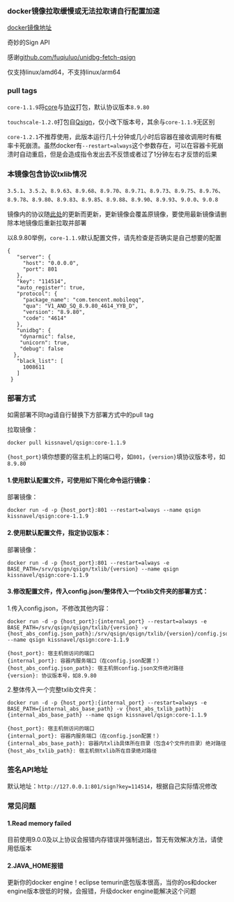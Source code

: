 <h3>docker镜像拉取缓慢或无法拉取请自行配置加速</h3>
<p><a href="https://hub.docker.com/r/kissnavel/qsign">docker镜像地址</a></p>
<p>奇妙的Sign API</p>
<p>感谢<a href="https://github.com/fuqiuluo/unidbg-fetch-qsign">github.com/fuqiuluo/unidbg-fetch-qsign</a></p>
<p>仅支持linux/amd64，不支持linux/arm64</p>
<h3>pull tags</h3>
<p><code>core-1.1.9</code>将<a href="https://hub.docker.com/r/xzhouqd/qsign">core</a>与<a href="https://gitee.com/touchscale/Qsign/tree/master/unidbg-fetch-qsign/txlib">协议</a>打包，默认协议版本<code>8.9.80</code></p>
<p><code>touchscale-1.2.0</code>打包自<a href="https://gitee.com/touchscale/Qsign/tree/master/unidbg-fetch-qsign">Qsign</a>，仅小改下版本号，其余与<code>core-1.1.9</code>无区别</p>
<p><code>core-1.2.1</code>不推荐使用，此版本运行几十分钟或几小时后容器在接收调用时有概率卡死崩溃。虽然docker有<code>--restart=always</code>这个参数存在，可以在容器卡死崩溃时自动重启，但是会造成指令发出去不反馈或者过了1分钟左右才反馈的后果</p>
<h3>本镜像包含协议txlib情况</h3>
<p><code>3.5.1</code>、<code>3.5.2</code>、<code>8.9.63</code>、<code>8.9.68</code>、<code>8.9.70</code>、<code>8.9.71</code>、<code>8.9.73</code>、<code>8.9.75</code>、<code>8.9.76</code>、<code>8.9.78</code>、<code>8.9.80</code>、<code>8.9.83</code>、<code>8.9.85</code>、<code>8.9.88</code>、<code>8.9.90</code>、<code>8.9.93</code>、<code>9.0.0</code>、<code>9.0.8</code></p>
<p>镜像内的协议随<a href="https://gitee.com/touchscale/Qsign/tree/master/unidbg-fetch-qsign/txlib">此处</a>的更新而更新，更新镜像会覆盖原镜像，要使用最新镜像请删除本地镜像后重新拉取并部署</p>
<p>以8.9.80举例，<code>core-1.1.9</code>默认配置文件，请先检查是否确实是自己想要的配置</p>
<pre><code>{ 
   "server": { 
     "host": "0.0.0.0", 
     "port": 801 
   }, 
   "key": "114514", 
   "auto_register": true, 
   "protocol": { 
     "package_name": "com.tencent.mobileqq", 
     "qua": "V1_AND_SQ_8.9.80_4614_YYB_D", 
     "version": "8.9.80", 
     "code": "4614" 
   }, 
   "unidbg": {
    "dynarmic": false,
    "unicorn": true,
    "debug": false
  },
   "black_list": [
     1008611
   ]
 }</code></pre>
<h3>部署方式</h3>
<p>如需部署不同tag请自行替换下方部署方式中的pull tag</p>
<p>拉取镜像：</p>
<pre><code>docker pull kissnavel/qsign:core-1.1.9</code></pre>
<p><code>{host_port}</code>填你想要的宿主机上的端口号，如<code>801</code>，<code>{version}</code>填协议版本号，如<code>8.9.80</code></p>
<h4>1.使用默认配置文件，可使用如下简化命令运行镜像：</h4>
<p>部署镜像：</p>
<pre><code>docker run -d -p {host_port}:801 --restart=always --name qsign kissnavel/qsign:core-1.1.9</code></pre>
<h4>2.使用默认配置文件，指定协议版本：</h4>
<p>部署镜像：</p>
<pre><code>docker run -d -p {host_port}:801 --restart=always -e BASE_PATH=/srv/qsign/qsign/txlib/{version} --name qsign kissnavel/qsign:core-1.1.9</code></pre>
<h4>3.修改配置文件，传入config.json/整体传入一个txlib文件夹的部署方式：</h4>
<p>1.传入config.json，不修改其他内容：</p>
<pre><code>docker run -d -p {host_port}:{internal_port} --restart=always -e BASE_PATH=/srv/qsign/qsign/txlib/{version} -v {host_abs_config.json_path}:/srv/qsign/qsign/txlib/{version}/config.json --name qsign kissnavel/qsign:core-1.1.9</code></pre>
<pre><code>{host_port}: 宿主机侧访问的端口
{internal_port}: 容器内服务端口（在config.json配置！）
{host_abs_config.json_path}: 宿主机侧config.json文件绝对路径
{version}: 协议版本号，如8.9.80</code></pre>
<p>2.整体传入一个完整txlib文件夹：</p>
<pre><code>docker run -d -p {host_port}:{internal_port} --restart=always -e BASE_PATH={internal_abs_base_path} -v {host_abs_txlib_path}:{internal_abs_base_path} --name qsign kissnavel/qsign:core-1.1.9</code></pre>
<pre><code>{host_port}: 宿主机侧访问的端口
{internal_port}: 容器内服务端口（在config.json配置！）
{internal_abs_base_path}: 容器内txlib具体所在目录（包含4个文件的目录）绝对路径
{host_abs_txlib_path}: 宿主机侧txlib所在目录绝对路径</code></pre>
<h3>签名API地址</h3>
<p>默认地址：<code>http://127.0.0.1:801/sign?key=114514</code>，根据自己实际情况修改</p>
<h3>常见问题</h3>
<h4>1.Read memory failed</h4>
<p>目前使用9.0.0及以上协议会报错内存错误并强制退出，暂无有效解决方法，请使用低版本</p>
<h4>2.JAVA_HOME报错</h4>
<p>更新你的docker engine！eclipse temurin底包版本很高，当你的os和docker engine版本很低的时候，会报错，升级docker engine能解决这个问题</p>